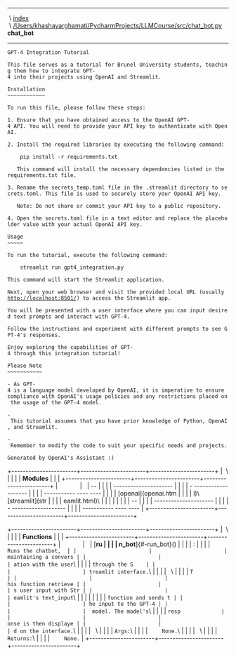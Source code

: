   ----------------------------------- ---------------------------------------------------------------------------------------------------------------------------------------------
   \                                                                                                                                                                    [index](src)\
   \                                    [/Users/khashayarghamati/PycharmProjects/LLMCourse/src/chat_bot.py](file:/Users/khashayarghamati/PycharmProjects/LLMCourse/src/chat_bot.py)
  **chat_bot**                        

  ----------------------------------- ---------------------------------------------------------------------------------------------------------------------------------------------

`GPT-4 Integration Tutorial`\
` `\
`This file serves as a tutorial for Brunel University students, teaching them how to integrate GPT-4 into their projects using OpenAI and Streamlit.`\
` `\
`Installation`\
`~~~~~~~~~~~~`\
` `\
`To run this file, please follow these steps:`\
` `\
`1. Ensure that you have obtained access to the OpenAI GPT-4 API. You will need to provide your API key to authenticate with OpenAI.`\
` `\
`2. Install the required libraries by executing the following command:`\
` `\
`    pip install -r requirements.txt`\
` `\
`   This command will install the necessary dependencies listed in the requirements.txt file.`\
` `\
`3. Rename the secrets_temp.toml file in the .streamlit directory to secrets.toml. This file is used to securely store your OpenAI API key.`\
` `\
`   Note: Do not share or commit your API key to a public repository.`\
` `\
`4. Open the secrets.toml file in a text editor and replace the placeholder value with your actual OpenAI API key.`\
` `\
`Usage`\
`~~~~~`\
` `\
`To run the tutorial, execute the following command:`\
` `\
`    streamlit run gpt4_integration.py`\
` `\
`This command will start the Streamlit application.`\
` `\
`Next, open your web browser and visit the provided local URL (usually `[`http://localhost:8501/`](http://localhost:8501/)`) to access the Streamlit app.`\
` `\
`You will be presented with a user interface where you can input desired text prompts and interact with GPT-4.`\
` `\
`Follow the instructions and experiment with different prompts to see GPT-4's responses.`\
` `\
`Enjoy exploring the capabilities of GPT-4 through this integration tutorial!`\
` `\
`Please Note`\
`~~~~~~~~~~~`\
` `\
`- As GPT-4 is a language model developed by OpenAI, it is imperative to ensure compliance with OpenAI's usage policies and any restrictions placed on the usage of the GPT-4 model.`\
` `\
`- This tutorial assumes that you have prior knowledge of Python, OpenAI, and Streamlit.`\
` `\
`- Remember to modify the code to suit your specific needs and projects.`\
` `\
`Generated by OpenAI's Assistant :)`

+-----------------------+-----------------------+-----------------------+
|  \                    |                       |                       |
| **Modules**           |                       |                       |
+-----------------------+-----------------------+-----------------------+
| `      `              |                       |   --                  |
|                       |                       | --------------------- |
|                       |                       | - ------------------- |
|                       |                       | ----------- ---- ---- |
|                       |                       |   [openai](openai.htm |
|                       |                       | l)\   [streamlit](str |
|                       |                       | eamlit.html)\         |
|                       |                       |                       |
|                       |                       |   --                  |
|                       |                       | --------------------- |
|                       |                       | - ------------------- |
|                       |                       | ----------- ---- ---- |
+-----------------------+-----------------------+-----------------------+

+-----------------------+-----------------------+-----------------------+
|  \                    |                       |                       |
| **Functions**         |                       |                       |
+-----------------------+-----------------------+-----------------------+
| `      `              |                       | [**ru                 |
|                       |                       | n_bot**]{#-run_bot}() |
|                       |                       | :                     |
|                       |                       |   `Runs the chatbot,  |
|                       |                       | maintaining a convers |
|                       |                       | ation with the user`\ |
|                       |                       |     `through the S    |
|                       |                       | treamlit interface.`\ |
|                       |                       |     ` `\              |
|                       |                       |     `T                |
|                       |                       | his function retrieve |
|                       |                       | s user input with Str |
|                       |                       | eamlit's text_input`\ |
|                       |                       |                       |
|                       |                       | `function and sends t |
|                       |                       | he input to the GPT-4 |
|                       |                       |  model. The model's`\ |
|                       |                       |     `resp             |
|                       |                       | onse is then displaye |
|                       |                       | d on the interface.`\ |
|                       |                       |     ` `\              |
|                       |                       |     `Args:`\          |
|                       |                       |     `    None.`\      |
|                       |                       |     ` `\              |
|                       |                       |     `Returns:`\       |
|                       |                       |     `    None.`       |
+-----------------------+-----------------------+-----------------------+
